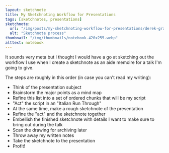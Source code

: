 ```yaml
---
layout: sketchnote
title: My Sketchnoting Workflow for Presentations
tags: [sketchnotes, presentations]
sketchnote:
  url: "/img/posts/my-sketchnoting-workflow-for-presentations/derek-graham-sketchnote-process-bw-scan.webp"
  alt: "Sketchnote process"
thumbnail: "/img/thumbnails/notebook-420x255.webp"
alttext: notebook
---
```


It sounds very meta but I thought I would have a go at sketching out the
workflow I use when I create a sketchnote as an aide memoire for a talk I'm
going to give.

The steps are roughly in this order (in case you can't read my writing):

- Think of the presentation subject
- Brainstorm the major points as a mind map
- Refine this list into a set of ordered chunks that will be my script
- "Act" the script in an "Italian Run Through"
- At the same time, make a rough sketchnote of the presentation
- Refine the "act" and the sketchnote together
- Embellish the finished sketchnote with details I want to make sure to bring out during the talk
- Scan the drawing for archiving later
- Throw away my written notes
- Take the sketchnote to the presentation
- Profit!

